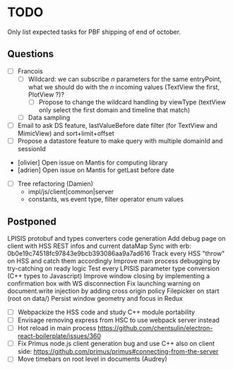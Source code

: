 # TODO

Only list expected tasks for PBF shipping of end of october.

## Questions

* [ ] Francois
  * [ ] Wildcard: we can subscribe *n* parameters for the same entryPoint, what we should do with the *n* incoming values (TextView the first, PlotView ?)?
    - [ ] Propose to change the wildcard handling by viewType (textView only select the first domain and timeline that match)
  * [ ] Data sampling
* [ ] Email to ask DS feature, lastValueBefore date filter (for TextView and MimicView) and sort+limit+offset
* [ ] Propose a datastore feature to make query with multiple domainId and sessionId
* [olivier] Open issue on Mantis for computing library
* [adrien] Open issue on Mantis for getLast before date

* [ ] Tree refactoring (Damien)
  - impl/js/client|common|server
  - constants, ws event type, filter operator enum values

## Postponed

LPISIS protobuf and types converters code generation
Add debug page on client with HSS REST infos and current dataMap
Sync with erb: 0b0e19c74518fc97843e9bcb393086aa9a7ad616
Track every HSS "throw" on HSS and catch them accordingly
Improve main process debugging by try-catching on ready logic
Test every LPISIS parameter type conversion (C++ types to Javascript)
Improve window closing by implementing a confirmation box with WS disconnection
Fix launching warning on document.write injection by adding cross origin policy
Filepicker on start (root on data/)
Persist window geometry and focus in Redux

* [ ] Webpackize the HSS code and study C++ module portability
* [ ] Envisage removing express from HSC to use webpack server instead
* [ ] Hot reload in main process https://github.com/chentsulin/electron-react-boilerplate/issues/360
* [ ] Fix Primus node.js client generation bug and use C++ also on client side: https://github.com/primus/primus#connecting-from-the-server
* [ ] Move timebars on root level in documents (Audrey)